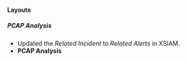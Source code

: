 
#### Layouts
##### PCAP Analysis
- Updated the *Related Incident* to *Related Alerts* in XSIAM.
- **PCAP Analysis**
